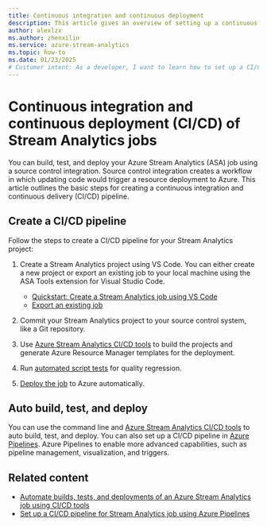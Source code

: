```yaml
---
title: Continuous integration and continuous deployment
description: This article gives an overview of setting up a continuous integration and deployment (CI/CD) pipeline for Azure Stream Analytics jobs.
author: alexlzx
ms.author: zhenxilin
ms.service: azure-stream-analytics
ms.topic: how-to
ms.date: 01/23/2025
# Customer intent: As a developer, I want to learn how to set up a CI/CD pipeline for Azure Stream Analytics jobs. 
---
```


# Continuous integration and continuous deployment (CI/CD) of Stream Analytics jobs

You can build, test, and deploy your Azure Stream Analytics (ASA) job using a source control integration. Source control integration creates a workflow in which updating code would trigger a resource deployment to Azure. This article outlines the basic steps for creating a continuous integration and continuous delivery (CI/CD) pipeline.

## Create a CI/CD pipeline

Follow the steps to create a CI/CD pipeline for your Stream Analytics project: 

1. Create a Stream Analytics project using VS Code. You can either create a new project or export an existing job to your local machine using the ASA Tools extension for Visual Studio Code.
    * [Quickstart: Create a Stream Analytics job using VS Code](./quick-create-visual-studio-code.md) 
    * [Export an existing job](visual-studio-code-explore-jobs.md)

2. Commit your Stream Analytics project to your source control system, like a Git repository.

3. Use [Azure Stream Analytics CI/CD tools](cicd-tools.md) to build the projects and generate Azure Resource Manager templates for the deployment.

4. Run [automated script tests](cicd-tools.md#automated-test) for quality regression.

5. [Deploy the job](cicd-tools.md#deploy-to-azure) to Azure automatically.

## Auto build, test, and deploy

You can use the command line and [Azure Stream Analytics CI/CD tools](cicd-tools.md) to auto build, test, and deploy. You can also set up a CI/CD pipeline in [Azure Pipelines](set-up-cicd-pipeline.md). Azure Pipelines to enable more advanced capabilities, such as pipeline management, visualization, and triggers.

## Related content

* [Automate builds, tests, and deployments of an Azure Stream Analytics job using CI/CD tools](cicd-tools.md)
* [Set up a CI/CD pipeline for Stream Analytics job using Azure Pipelines](set-up-cicd-pipeline.md)
